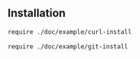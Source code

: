 ## Installation

```sh
require ./doc/example/curl-install
```

```sh
require ./doc/example/git-install
```

